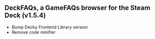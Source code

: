 ## DeckFAQs, a GameFAQs browser for the Steam Deck (v1.5.4)

-   Bump Decky Frontend Library version 
-   Remove code minifier
